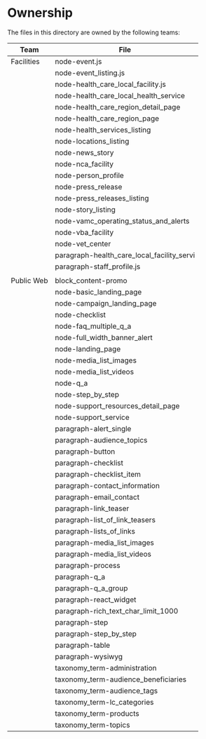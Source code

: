 # Ownership

The files in this directory are owned by the following teams:

| Team          |   File
| ----------    | ------------------------------
| Facilities    | node-event.js
|               | node-event_listing.js
|               | node-health_care_local_facility.js
|               | node-health_care_local_health_service
|               | node-health_care_region_detail_page
|               | node-health_care_region_page
|               | node-health_services_listing
|               | node-locations_listing
|               | node-news_story
|               | node-nca_facility
|               | node-person_profile
|               | node-press_release
|               | node-press_releases_listing
|               | node-story_listing
|               | node-vamc_operating_status_and_alerts
|               | node-vba_facility
|               | node-vet_center
|               | paragraph-health_care_local_facility_servi
|               | paragraph-staff_profile.js
|               |
| Public Web    | block_content-promo
|               | node-basic_landing_page
|               | node-campaign_landing_page
|               | node-checklist
|               | node-faq_multiple_q_a
|               | node-full_width_banner_alert
|               | node-landing_page
|               | node-media_list_images
|               | node-media_list_videos
|               | node-q_a
|               | node-step_by_step
|               | node-support_resources_detail_page
|               | node-support_service
|               | paragraph-alert_single
|               | paragraph-audience_topics
|               | paragraph-button
|               | paragraph-checklist
|               | paragraph-checklist_item
|               | paragraph-contact_information
|               | paragraph-email_contact
|               | paragraph-link_teaser
|               | paragraph-list_of_link_teasers
|               | paragraph-lists_of_links
|               | paragraph-media_list_images
|               | paragraph-media_list_videos
|               | paragraph-process
|               | paragraph-q_a
|               | paragraph-q_a_group
|               | paragraph-react_widget
|               | paragraph-rich_text_char_limit_1000
|               | paragraph-step
|               | paragraph-step_by_step
|               | paragraph-table
|               | paragraph-wysiwyg
|               | taxonomy_term-administration
|               | taxonomy_term-audience_beneficiaries
|               | taxonomy_term-audience_tags
|               | taxonomy_term-lc_categories
|               | taxonomy_term-products
|               | taxonomy_term-topics
